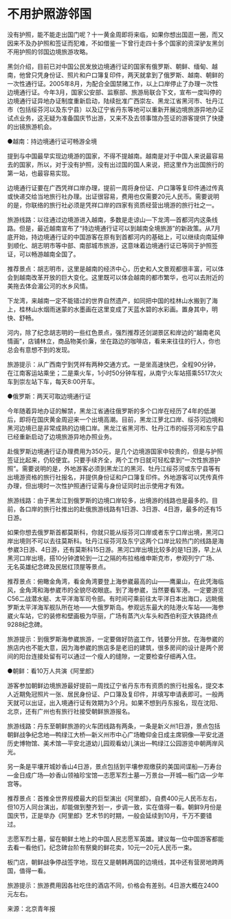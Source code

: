 # 不用护照游邻国  

没有护照，能不能走出国门呢？十一黄金周即将来临，如果你想出国逛一圈，而又因来不及办护照和签证而犯难，不如借鉴一下曾行走四十多个国家的资深驴友黑剑不用护照的邻国边境旅游攻略。  

黑剑介绍，目前已对中国公民发放边境通行证的国家有俄罗斯、朝鲜、缅甸、越南，他曾只凭身份证、照片和户口簿复印件，两天就拿到了俄罗斯、越南、朝鲜的一次性通行证。2005年8月，为配合全国禁赌工作，以上口岸停止了办理一次性边境通行证。今年3月，国家公安部、监察部、旅游局联合下文，宣布一度叫停的边境通行证异地办证制度重新启动，陆续批准广西崇左、黑龙江省黑河市、牡丹江市（包括绥芬河以及东宁县）以及辽宁省丹东等地可以重新开展边境旅游异地办证试点业务，这无疑为准备国庆节出游，又来不及去领事馆办签证的游客提供了快捷的出镜旅游机会。  

●越南：持边境通行证可畅游全境  

提到与中国最早实现边境游的国家，不得不提越南。越南是对于中国人来说最容易去的国家，所以，对于没有护照，没有出过国的国人来说，把这里作为出国旅行的第一站，也最容易实现。  

边境通行证要在广西凭祥口岸办理，提前一周将身份证、户口簿等复印件通过传真或快递交给当地旅行社办理。出证很容易，费用也仅需要20元人民币。需要说明的是，你联络的旅行社必须是凭祥口岸的四家有资质经营出境游的旅行社之一。  

旅游线路：以往通过边境游进入越南，多数是走谅山—下龙湾—首都河内这条线路。但是，最近越南宣布了“持边境通行证可以到越南全境旅游”的新政策。从7月底开始，持边境通行证的中国游客在原有到首都河内的基础上，可以继续向南延伸到顺化、胡志明市等中部、南部城市旅游，这意味着边境通行证已等同于护照签证，可以畅游越南全国了。  

推荐景点：胡志明市，这里是越南的经济中心，历史和人文景观都很丰富，可以体会到越南改革开放的巨大变化。这里既可以体会越南的都市繁华，也可以去附近的美拖去体会湄公河的水乡风情。  

下龙湾，来越南一定不能错过的世界自然遗产，如同把中国的桂林山水搬到了海上，桂林山水烟雨迷蒙的水墨画在这里变成了天蓝水碧的水彩画。置身其中，明快、舒畅。  

河内，除了纪念胡志明的一些红色景点，强烈推荐还剑湖景区和岸边的“越南老风情画”，店铺林立，商品物美价廉，坐在路边的咖啡店，看来来往往的行人，你也总会有意想不到的发现。  

旅游提示：从广西南宁到凭祥有两种交通方式。一是坐高速快巴，全程90分钟，在江南客运站乘坐；二是乘火车，1小时50分钟车程，从南宁火车站搭乘5517次火车到崇左站下车，每天8:00开车。  

●俄罗斯：两天可取边境通行证  

今年随着异地办证的解禁，黑龙江省通往俄罗斯的多个口岸在经历了4年的低潮后，即将在国庆黄金周迎来一个出境高潮。目前，黑龙江萝北口岸、绥芬河边境和黑河边境已是非常成熟的边境口岸。黑龙江省黑河市、牡丹江市的绥芬河和东宁县已经重新启动了边境旅游异地办照业务。  

赴俄罗斯边境通行证办理费用为350元，是几个边境游国家中较贵的，但是与护照签证比起来，仍较便宜。只要手续齐全，两个工作日就可轻松拿到“一次性旅游护照”。需要说明的是，外地游客必须到黑龙江的黑河、牡丹江绥芬河或东宁县等有出境游资格的旅行社报名，并提供身份证和户口簿复印件。外地游客可以凭传真件办理，但出境时一次性护照通行证需与身份证同时出示使用才有效。  

旅游线路：由于黑龙江到俄罗斯的边境口岸较多，出境游的线路也是最多的。目前，各口岸的旅行社推出的赴俄旅游线路有1日游、3日游、4日游，最多的还有15日游。  

如果你想去俄罗斯首都莫斯科，你就只能从绥芬河口岸或者东宁口岸出境，黑河口岸出境则不可以去往莫斯科。牡丹江绥芬河及东宁这两个口岸比较热门的线路是海参崴3日游、4日游，还有莫斯科15日游。黑河口岸出境比较多的是1日游，早上从黑河口岸出境，搭10分钟渡轮到一江之隔的布拉格维申斯克市，参观列宁广场、无名英雄纪念碑及民居红顶屋等景点。  

推荐景点：俯瞰金角湾，看金角湾要登上海参崴最高的山——鹰巢山，在此凭海临风，金角湾和海参崴市的全貌尽收眼底。到了海参崴，当然要看军港。一定要游览C56二战潜水艇、太平洋海军司令部。有时间可乘前往太平洋日本出海口，远眺俄罗斯太平洋海军舰队所在地——大俄罗斯岛。参观远东最大的陆港火车站——海参崴火车站，它的装修和壁画极为华丽，广场有蒸汽火车头和西伯利亚大铁路终点9288纪念碑。  

旅游提示：到俄罗斯海参崴旅游，一定要做好防盗工作，钱要分开放。在海参崴的旅店内也不能大意，因为海参崴的旅店多是老旧的建筑，很多房间的设计是两个房间的阳台连接处留有可以通过一个瘦人的缝隙，一定要检查仔细再入住。  

●朝鲜：看10万人共演《阿里郎》  

游客参加朝鲜边境旅游最好提前一周找辽宁省丹东市有资质的旅行社报名，提交本人近期免冠照片一张、居民身份证、户口簿及复印件，并填写申请表即可。一般两天就可以出证，出入境通行证有效期为3个月。如果不想到丹东报名，现在沈阳、北京，还有广州也有旅行社接受朝鲜旅游报名。  

旅游线路：丹东至朝鲜旅游的火车团线路有两条，一条是新义州1日游，景点包括朝鲜战争纪念地—鸭绿江大桥—新义州市中心广场瞻仰金日成主席铜像—平安北道历史博物馆、美术馆—平安北道幼儿园观看幼儿演出—鸭绿江公园游览中朝两岸风光。  

另一条是平壤开城妙香山4日游，景点包括到平壤参观缴获的美国间谍船—万寿台—金日成广场—妙香山领袖珍宝馆—志愿军烈士墓—万景台—开城—板门店—少年宫等。  

推荐景点：首推全世界规模最大的巨型演出《阿里郎》，自费400元人民币左右，但10万人同台演出，却能做到整齐划一，步调一致，实在值得一看。朝鲜9月份是国庆节，正是举办《阿里郎》艺术节的时期，一般会延续到10月，千万不要错过。  

志愿军烈士墓，留在朝鲜土地上的中国人民志愿军英雄。建议每一位中国游客都能去看一看他们，纪念碑台阶有祭奠的鲜花卖，10元—20元人民币一束。  

板门店，朝鲜战争停战签字地，现在又是朝韩两国的边境线，其中还有营房地跨两国，值得一看。  

旅游提示：旅游费用因各社吃住的酒店不同，价格会有差别。4日游大概在2400元左右。  

来源：北京青年报  